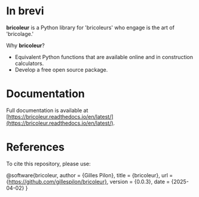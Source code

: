 # In brevi

**bricoleur** is a Python library for 'bricoleurs' who engage is the art of 'bricolage.'

Why **bricoleur**?

- Equivalent Python functions that are available online and in construction calculators.
- Develop a free open source package.

# Documentation

Full documentation is available at [https://bricoleur.readthedocs.io/en/latest/](https://bricoleur.readthedocs.io/en/latest/).

# References

To cite this repository, please use:

@software{bricoleur,
  author  = {Gilles Pilon},
  title   = {bricoleur},
  url     = {https://github.com/gillespilon/bricoleur},
  version = {0.0.3},
  date    = {2025-04-02}
}
